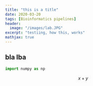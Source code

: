 ```yaml
---
title: "this is a title"
date: 2020-03-20
tags: [Bioinformatics pipelines]
header:
  image: "/images/lab.JPG"
excerpt: "testiing, how this, works"
mathjax: true
---
```


## bla lba
```python
import numpy as np
```

$$x + y$$